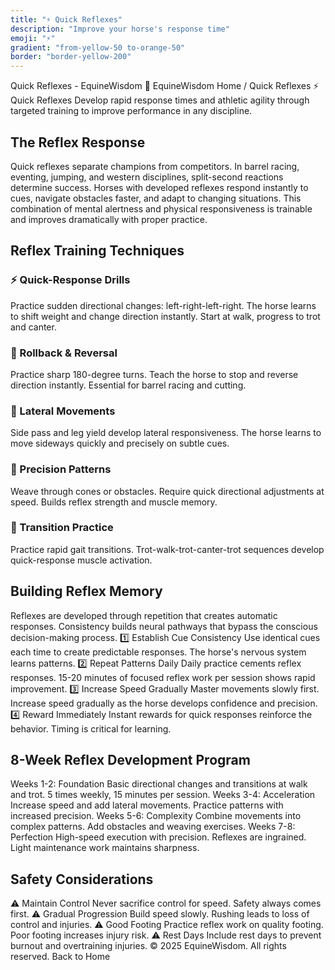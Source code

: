 ```yaml
---
title: "⚡ Quick Reflexes"
description: "Improve your horse's response time"
emoji: "⚡"
gradient: "from-yellow-50 to-orange-50"
border: "border-yellow-200"
---
```


Quick Reflexes - EquineWisdom
🐴
EquineWisdom
Home
/
Quick Reflexes
⚡ Quick Reflexes
Develop rapid response times and athletic agility through targeted training to improve performance in any discipline.
## The Reflex Response
Quick reflexes separate champions from competitors. In barrel racing, eventing, jumping, and western disciplines, split-second reactions determine success. Horses with developed reflexes respond instantly to cues, navigate obstacles faster, and adapt to changing situations. This combination of mental alertness and physical responsiveness is trainable and improves dramatically with proper practice.
## Reflex Training Techniques
### ⚡ Quick-Response Drills
Practice sudden directional changes: left-right-left-right. The horse learns to shift weight and change direction instantly. Start at walk, progress to trot and canter.
### 🔄 Rollback & Reversal
Practice sharp 180-degree turns. Teach the horse to stop and reverse direction instantly. Essential for barrel racing and cutting.
### 🔀 Lateral Movements
Side pass and leg yield develop lateral responsiveness. The horse learns to move sideways quickly and precisely on subtle cues.
### 🎯 Precision Patterns
Weave through cones or obstacles. Require quick directional adjustments at speed. Builds reflex strength and muscle memory.
### 📍 Transition Practice
Practice rapid gait transitions. Trot-walk-trot-canter-trot sequences develop quick-response muscle activation.
## Building Reflex Memory
Reflexes are developed through repetition that creates automatic responses. Consistency builds neural pathways that bypass the conscious decision-making process.
1️⃣
Establish Cue Consistency
Use identical cues each time to create predictable responses. The horse's nervous system learns patterns.
2️⃣
Repeat Patterns Daily
Daily practice cements reflex responses. 15-20 minutes of focused reflex work per session shows rapid improvement.
3️⃣
Increase Speed Gradually
Master movements slowly first. Increase speed gradually as the horse develops confidence and precision.
4️⃣
Reward Immediately
Instant rewards for quick responses reinforce the behavior. Timing is critical for learning.
## 8-Week Reflex Development Program
Weeks 1-2: Foundation
Basic directional changes and transitions at walk and trot. 5 times weekly, 15 minutes per session.
Weeks 3-4: Acceleration
Increase speed and add lateral movements. Practice patterns with increased precision.
Weeks 5-6: Complexity
Combine movements into complex patterns. Add obstacles and weaving exercises.
Weeks 7-8: Perfection
High-speed execution with precision. Reflexes are ingrained. Light maintenance work maintains sharpness.
## Safety Considerations
⚠️
Maintain Control
Never sacrifice control for speed. Safety always comes first.
⚠️
Gradual Progression
Build speed slowly. Rushing leads to loss of control and injuries.
⚠️
Good Footing
Practice reflex work on quality footing. Poor footing increases injury risk.
⚠️
Rest Days
Include rest days to prevent burnout and overtraining injuries.
&copy; 2025 EquineWisdom. All rights reserved.
Back to Home
